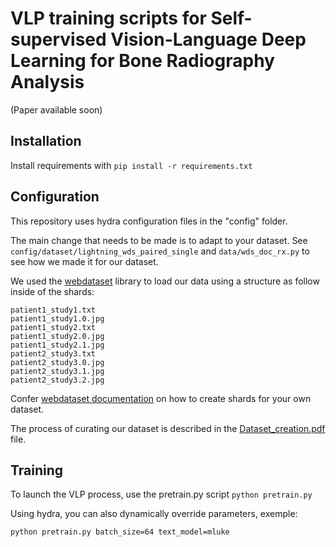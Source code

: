 # VLP training scripts for Self-supervised Vision-Language Deep Learning for Bone Radiography Analysis

(Paper available soon)

## Installation

Install requirements with `pip install -r requirements.txt`

## Configuration

This repository uses hydra configuration files in the "config" folder.

The main change that needs to be made is to adapt to your dataset.
See `config/dataset/lightning_wds_paired_single` and `data/wds_doc_rx.py` to see how we made it for our dataset.

We used the [webdataset](https://webdataset.github.io/webdataset/) library to load our data using a structure as follow inside of the shards:
```
patient1_study1.txt
patient1_study1.0.jpg
patient1_study2.txt
patient1_study2.0.jpg
patient1_study2.1.jpg
patient2_study3.txt
patient2_study3.0.jpg
patient2_study3.1.jpg
patient2_study3.2.jpg
```
Confer [webdataset documentation](https://webdataset.github.io/webdataset/) on how to create shards for your own dataset.

The process of curating our dataset is described in the [Dataset_creation.pdf](https://github.com/aenglebert/multimodal_bone/blob/master/Dataset_creation.pdf) file.

## Training

To launch the VLP process, use the pretrain.py script
`python pretrain.py`

Using hydra, you can also dynamically override parameters, exemple:

`python pretrain.py batch_size=64 text_model=mluke`

